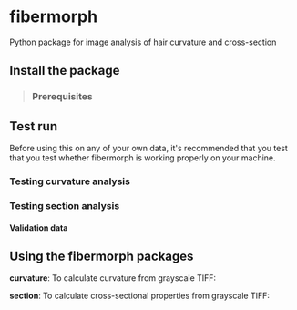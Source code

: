 # fibermorph
Python package for image analysis of hair curvature and cross-section

## Install the package

> ### Prerequisites

## Test run
Before using this on any of your own data, it's recommended that you test that you test whether fibermorph is working properly on your machine. 

### Testing curvature analysis

### Testing section analysis



#### Validation data



## Using the fibermorph packages



**curvature**: To calculate curvature from grayscale TIFF:

**section**: To calculate cross-sectional properties from grayscale TIFF:



    
